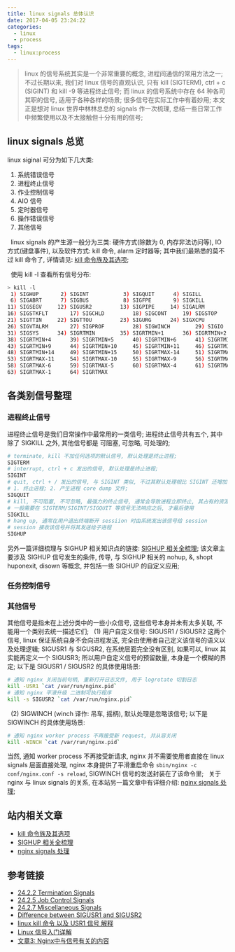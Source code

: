 ```yaml
---
title: linux signals 总体认识
date: 2017-04-05 23:24:22
categories:
  - linux
  - process
tags:
  - linux:process
---
```


> linux 的信号系统其实是一个非常重要的概念, 进程间通信的常用方法之一;
不过长期以来, 我们对 linux 信号的直观认识, 只有 kill (SIGTERM), ctrl + c (SIGINT) 和 kill -9 等进程终止信号; 而 linux 的信号系统中存在 64 种各司其职的信号, 适用于各种各样的场景; 很多信号在实际工作中有着妙用;
本文正是想对 linux 世界中林林总总的 signals 作一次梳理, 总结一些日常工作中频繁使用以及不太接触但十分有用的信号;

<!--more-->

## **linux signals 总览**
linux siginal 可分为如下几大类:

1. 系统错误信号
2. 进程终止信号
3. 作业控制信号
4. AIO 信号
5. 定时器信号
6. 操作错误信号
7. 其他信号

&nbsp;
linux signals 的产生源一般分为三类: 硬件方式(除数为 0, 内存非法访问等), IO 方式(键盘事件), 以及软件方式: kill 命令, alarm 定时器等;
其中我们最熟悉的莫不过 kill 命令了, 详情请见: [kill 命令族及其选项]();

&nbsp;
使用 kill -l 查看所有信号分布:
``` bash
> kill -l
 1) SIGHUP	     2) SIGINT	    	 3) SIGQUIT	     4) SIGILL	    	 5) SIGTRAP
 6) SIGABRT	     7) SIGBUS	    	 8) SIGFPE	     9) SIGKILL	    	10) SIGUSR1
11) SIGSEGV	    12) SIGUSR2	    	13) SIGPIPE	    14) SIGALRM	    	15) SIGTERM
16) SIGSTKFLT	    17) SIGCHLD	    	18) SIGCONT	    19) SIGSTOP	    	20) SIGTSTP
21) SIGTTIN	    22) SIGTTOU	    	23) SIGURG	    24) SIGXCPU	    	25) SIGXFSZ
26) SIGVTALRM	    27) SIGPROF	    	28) SIGWINCH        29) SIGIO	    	30) SIGPWR
31) SIGSYS	    34) SIGRTMIN    	35) SIGRTMIN+1      36) SIGRTMIN+2  	37) SIGRTMIN+3
38) SIGRTMIN+4	    39) SIGRTMIN+5  	40) SIGRTMIN+6      41) SIGRTMIN+7  	42) SIGRTMIN+8
43) SIGRTMIN+9	    44) SIGRTMIN+10 	45) SIGRTMIN+11     46) SIGRTMIN+12 	47) SIGRTMIN+13
48) SIGRTMIN+14	    49) SIGRTMIN+15 	50) SIGRTMAX-14     51) SIGRTMAX-13 	52) SIGRTMAX-12
53) SIGRTMAX-11	    54) SIGRTMAX-10 	55) SIGRTMAX-9      56) SIGRTMAX-8  	57) SIGRTMAX-7
58) SIGRTMAX-6	    59) SIGRTMAX-5  	60) SIGRTMAX-4      61) SIGRTMAX-3  	62) SIGRTMAX-2
63) SIGRTMAX-1	    64) SIGRTMAX
```

## **各类别信号整理**

### **进程终止信号**
进程终止信号是我们日常操作中最常用的一类信号;
进程终止信号共有五个, 其中除了 SIGKILL 之外, 其他信号都是 可阻塞, 可忽略, 可处理的;
``` bash
# terminate, kill 不加任何选项的默认信号, 默认处理是终止进程;
SIGTERM
# interrupt, ctrl + c 发出的信号, 默认处理是终止进程;
SIGINT
# quit, ctrl + / 发出的信号, 与 SIGINT 类似, 不过其默认处理相比 SIGINT 还增加了一项:
# 1. 终止进程; 2. 产生进程 core dump 文件;
SIGQUIT
# kill, 不可阻塞, 不可忽略, 最强力的终止信号, 通常会导致进程立即终止, 其占有的资源无法释放清理
# 一般需要在 SIGTERM/SIGINT/SIGQUIT 等信号无法响应之后, 才最后使用
SIGKILL
# hang up, 通常在用户退出终端断开 sessiion 时由系统发出该信号给 session
# session 接收该信号并将其发送给子进程
SIGHUP
```
另外一篇详细梳理与 SIGHUP 相关知识点的链接: [SIGHUP 相关全梳理]();
该文章主要涉及 SIGHUP 信号发生的条件, 传导, 与 SIGHUP 相关的 nohup, &,  shopt huponexit, disown 等概念, 并包括一些 SIGHUP 的自定义应用;

### **任务控制信号**

### **其他信号**
其他信号是指未在上述分类中的一些小众信号, 这些信号本身并未有太多关联, 不能用一个类别去统一描述它们;
&nbsp;
(1) 用户自定义信号: SIGUSR1 / SIGUSR2
这两个信号, linux 保证系统自身不会向进程发送, 完全由使用者自己定义该信号的语义以及处理逻辑;
SIGUSR1 与 SIGUSR2, 在系统层面完全没有区别, 如果可以, linux 其实能再定义一个 SIGUSR3; 所以用户自定义信号的预留数量, 本身是一个模糊的界定;
以下是 SIGUSR1 / SIGUSR2 的具体使用场景:
``` bash
# 通知 nginx 关闭当前句柄, 重新打开日志文件, 用于 logrotate 切割日志
kill -USR1 `cat /var/run/nginx.pid`
# 通知 nginx 平滑升级 二进制可执行程序
kill -s SIGUSR2 `cat /var/run/nginx.pid`
```
&nbsp;
(2) SIGWINCH (winch 译作: 吊车, 摇柄), 默认处理是忽略该信号;
以下是 SIGWINCH 的具体使用场景:
``` bash
# 通知 nginx worker process 不再接受新 request, 并从容关闭
kill -WINCH `cat /var/run/nginx.pid`
```
当然, 通知 worker process 不再接受新请求, nginx 并不需要使用者直接在 linux signals 层面直接处理, nginx 本身提供了平滑重启命令 `sbin/nginx -c conf/nginx.conf -s reload`, SIGWINCH 信号的发送封装在了该命令里;
&nbsp;
关于 nginx 与 linux signals 的关系, 在本站另一篇文章中有详细介绍: [nginx signals 处理]();

## **站内相关文章**
- [kill 命令族及其选项]()
- [SIGHUP 相关全梳理]()
- [nginx signals 处理]()

## **参考链接**
- [24.2.2 Termination Signals](http://www.gnu.org/software/libc/manual/html_node/Termination-Signals.html#Termination-Signals)
- [24.2.5 Job Control Signals](http://www.gnu.org/software/libc/manual/html_node/Job-Control-Signals.html)
- [24.2.7 Miscellaneous Signals](http://www.gnu.org/software/libc/manual/html_node/Miscellaneous-Signals.html#Miscellaneous-Signals)
- [Difference between SIGUSR1 and SIGUSR2](https://stackoverflow.com/questions/27403641/difference-between-sigusr1-and-sigusr2)
- [linux kill 命令 以及 USR1 信号 解释](http://blog.csdn.net/fuming0210sc/article/details/50906372)
- [Linux 信号入门详解](http://blog.csdn.net/lisongjia123/article/details/50471854)
- [文章3: Nginx中与信号有关的内容](http://blog.csdn.net/yankai0219/article/details/8453261)

